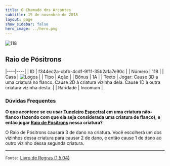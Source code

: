 ```yaml
---
title: O Chamado dos Arcontes
subtitle: 15 de novembro de 2018
layout: page
show_sidebar: false
hero_image: ../hero.png
---
```


![118](https://cdn.keyforgegame.com/media/card_front/pt/341_118_9RQFX349V37W_pt.png)

## Raio de Pósitrons

|----|----|
| ID | f344ec2a-cbfb-4cd1-9f11-35b2a1a7e90c |
| Número | 118 |
| Casa | ![Logos](https://archonarcana.com/images/thumb/c/ce/Logos.png/22px-Logos.png "Logos") |
| Tipo | Ação |
| Bônus | 1A |
| Texto | Jogar: Cause 3D a uma criatura no flanco. Cause 2D à criatura vizinha dela. Cause 1D à outra criatura vizinha desta. |
| Raridade | Incomum |

### Dúvidas Frequentes

**O que acontece se eu usar [Tuneleiro Espectral](/cota/133) em uma
criatura não-flanco (fazendo com que ela seja considerada uma
criatura de flanco), e então jogar [Raio de Pósitrons](/cota/118) nessa criatura?**

O Raio de Pósitrons causará 3 de dano na criatura. Você escolherá um
dos vizinhos dessa criatura para causar 2 de dano, e então cause 1 de
dano ao outro vizinho dessa segunda criatura.

<hr/>

`Fonte:` [Livro de Regras (1.5.04)](https://drive.google.com/open?id=14pM1J8ZR_4hZbGFZt-ArQdAGsHCPEQdE)
